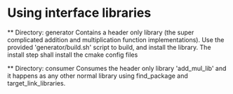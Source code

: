 # Using interface libraries

** Directory: generator
Contains a header only library (the super complicated addition and multiplication function implementations). Use the provided 'generator/build.sh' script to build, and install the library. The install step shall install the cmake config files

** Directory: consumer
Consumes the header only library 'add_mul_lib' and it happens as any other normal library using find_package and target_link_libraries. 
